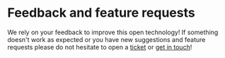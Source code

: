 # Feedback and feature requests

We rely on your feedback to improve this open technology!
If something doesn't work as expected or you have new suggestions 
and feature requests please do not hesitate to 
open a [ticket]( https://github.com/ctuning/ck/issues )
or [get in touch]( https://cKnowledge.org/contacts.html )!
